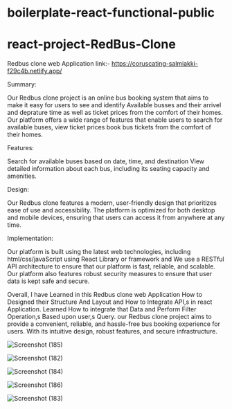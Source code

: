 # boilerplate-react-functional-public

# react-project-RedBus-Clone
Redbus clone web Application link:- https://coruscating-salmiakki-f29c4b.netlify.app/

Summary:

Our Redbus clone project is an online bus booking system that aims to make it easy for users to see and identify Available busses and their arrivel and deprature time as well as ticket prices from the comfort of their homes.
Our platform offers a wide range of features that enable users to search for available buses, view ticket prices book bus tickets from the comfort of their homes.

Features:

Search for available buses based on date, time, and destination
View detailed information about each bus, including its seating capacity and amenities.

Design:

Our Redbus clone features a modern, user-friendly design that prioritizes ease of use and accessibility. The platform is optimized for both desktop and mobile devices, ensuring that users can access it from anywhere at any time.

Implementation:

Our platform is built using the latest web technologies, including html/css/javaScript using React Library or framework and We use a RESTful API architecture to ensure that our platform is fast, reliable, and scalable. Our platform also features robust security measures to ensure that user data is kept safe and secure.

Overall,
I have Learned in this Redbus clone web Application How to Designed their Structure And Layout and How to Integrate API,s  in react Application.
Learned How to integrate that Data and Perform Filter Operation,s Based upon user,s Query.
our Redbus clone project aims to provide a convenient, reliable, and hassle-free bus booking experience for users. With its intuitive design, robust features, and secure infrastructure.


![Screenshot (185)](https://github.com/2044kautik/Redbus-Clone---React-Project---g89h5u437e78/assets/111452796/9092e79e-05c0-4d74-b991-0c49c2cf6ba2)

![Screenshot (182)](https://github.com/2044kautik/Redbus-Clone---React-Project---g89h5u437e78/assets/111452796/0f65c6b5-3f51-4c0e-835b-23d7a54bf58f)

![Screenshot (184)](https://github.com/2044kautik/Redbus-Clone---React-Project---g89h5u437e78/assets/111452796/f7a3a6ff-615f-46a4-ab44-027a110bd940)

![Screenshot (186)](https://github.com/2044kautik/Redbus-Clone---React-Project---g89h5u437e78/assets/111452796/1ba34bf0-476f-4e06-864e-3060a059742e)

![Screenshot (183)](https://github.com/2044kautik/Redbus-Clone---React-Project---g89h5u437e78/assets/111452796/9ebc7066-1451-4a77-b837-ee16cfeb7337)







